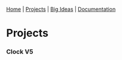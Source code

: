 [Home](https://kaankutluer.github.io/kaankutluer.github.io./) | [Projects](https://kaankutluer.github.io/kaankutluer.github.io./projects) | [Big Ideas](https://kaankutluer.github.io/kaankutluer.github.io./big_ideas) | [Documentation](https://kaankutluer.github.io/kaankutluer.github.io./documentation)

# Projects
### Clock V5
